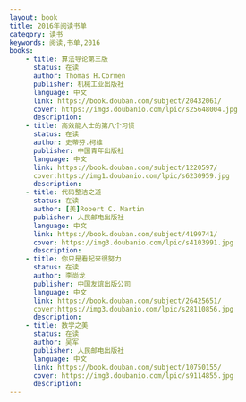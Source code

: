 ```yaml
---
layout: book
title: 2016年阅读书单
category: 读书
keywords: 阅读,书单,2016
books: 
    - title: 算法导论第三版
      status: 在读
      author: Thomas H.Cormen
      publisher: 机械工业出版社
      language: 中文
      link: https://book.douban.com/subject/20432061/
      cover: https://img3.doubanio.com/lpic/s25648004.jpg
      description: 
    - title: 高效能人士的第八个习惯
      status: 在读
      author: 史蒂芬.柯维
      publisher: 中国青年出版社
      language: 中文
      link: https://book.douban.com/subject/1220597/
      cover:https://img1.doubanio.com/lpic/s6230959.jpg
      description:
    - title: 代码整洁之道
      status: 在读
      author: [美]Robert C. Martin 
      publisher: 人民邮电出版社
      language: 中文
      link: https://book.douban.com/subject/4199741/
      cover: https://img3.doubanio.com/lpic/s4103991.jpg
      description: 
    - title: 你只是看起来很努力
      status: 在读
      author: 李尚龙
      publisher: 中国友谊出版公司
      language: 中文
      link: https://book.douban.com/subject/26425651/
      cover:https://img3.doubanio.com/lpic/s28110856.jpg
      description: 
    - title: 数学之美
      status: 在读
      author: 吴军  
      publisher: 人民邮电出版社
      language: 中文
      link: https://book.douban.com/subject/10750155/
      cover: https://img3.doubanio.com/lpic/s9114855.jpg
      description: 
---
```

